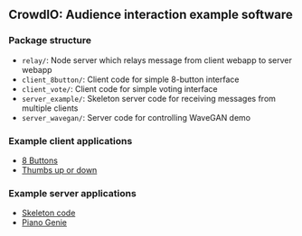 ## CrowdIO: Audience interaction example software

### Package structure

- `relay/`: Node server which relays message from client webapp to server webapp
- `client_8button/`: Client code for simple 8-button interface
- `client_vote/`: Client code for simple voting interface
- `server_example/`: Skeleton server code for receiving messages from multiple clients
- `server_wavegan/`: Server code for controlling WaveGAN demo

### Example client applications

- [8 Buttons](http://pear-olive.glitch.me)
- [Thumbs up or down](http://coherent-pike.glitch.me)

### Example server applications

- [Skeleton code](https://sordid-bite.glitch.me)
- [Piano Genie](https://swamp-trouser.glitch.me)
